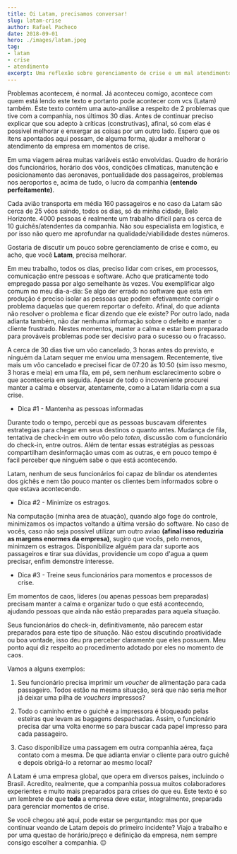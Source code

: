 ```yaml
---
title: Oi Latam, precisamos conversar!
slug: latam-crise
author: Rafael Pacheco
date: 2018-09-01
hero: ./images/latam.jpeg
tag:
- latam
- crise
- atendimento
excerpt: Uma reflexão sobre gerenciamento de crise e um mal atendimento de uma companhia aérea.
---
```


Problemas acontecem, é normal. Já aconteceu comigo, acontece com quem está lendo este texto e portanto pode acontecer com vcs (Latam) também. Este texto contém uma auto-análise a respeito de 2 problemas que tive com a companhia, nos últimos 30 dias. Antes de continuar preciso explicar que sou adepto à críticas (construtivas), afinal, só com elas é possivel melhorar e enxergar as coisas por um outro lado. Espero que os itens apontados aqui possam, de alguma forma, ajudar a melhorar o atendimento da empresa em momentos de crise.

Em uma viagem aérea muitas variáveis estão envolvidas. Quadro de horário dos funcionários, horário dos vôos, condições climaticas, manutenção e posicionamento das aeronaves, pontualidade dos passageiros, problemas nos aeroportos e, acima de tudo, o lucro da companhia __(entendo perfeitamente)__.

Cada avião transporta em média 160 passageiros e no caso da Latam são cerca de 25 vôos saindo, todos os dias, só da minha cidade, Belo Horizonte. 4000 pessoas é realmente um trabalho difícil para os cerca de 10 guichês/atendentes da companhia. Não sou especialista em logística, e por isso não quero me aprofundar na qualidade/viabilidade destes números. 

Gostaria de discutir um pouco sobre gerenciamento de crise e como, eu acho, que você **Latam**, precisa melhorar.

Em meu trabalho, todos os dias, preciso lidar com crises, em processos, comunicação entre pessoas e software. Acho que praticamente todo empregado passa por algo semelhante às vezes. Vou exemplificar algo comum no meu dia-a-dia: Se algo der errado no software que esta em produção é preciso isolar as pessoas que podem efetivamente corrigir o problema daquelas que querem reportar o defeito. Afinal, do que adianta não resolver o problema e ficar dizendo que ele existe? Por outro lado, nada adianta também, não dar nenhuma informação sobre o defeito e manter o cliente frustrado. Nestes momentos, manter a calma e estar bem preparado para prováveis problemas pode ser decisivo para o sucesso ou o fracasso.

A cerca de 30 dias tive um vôo cancelado, 3 horas antes do previsto, e ninguém da Latam sequer me enviou uma mensagem. Recentemente, tive mais um vôo cancelado e precisei ficar de 07:20 às 10:50 (sim isso mesmo, 3 horas e meia) em uma fila, em pé, sem nenhum esclarecimento sobre o que aconteceria em seguida. Apesar de todo o incoveniente procurei manter a calma e observar, atentamente, como a Latam lidaria com a sua crise.

* Dica #1 - Mantenha as pessoas informadas

Durante todo o tempo, percebi que as pessoas buscavam diferentes estrategias para chegar em seus destinos o quanto antes. Mudança de fila, tentativa de check-in em outro vôo pelo *toten*, discussão com o funcionário do check-in, entre outros. Além de tentar essas estratégias as pessoas compartilham desinformação umas com as outras, e em pouco tempo é facil perceber que ninguém sabe o que está acontecendo.

Latam, nenhum de seus funcionários foi capaz de blindar os atendentes dos gichês e nem tão pouco manter os clientes bem informados sobre o que estava acontecendo.

* Dica #2 - Minimize os estragos.

Na computação (minha area de atuação), quando algo foge do controle, minimizamos os impactos voltando a última versão do software. No caso de vocês, caso não seja possível utilizar um outro aviao __(afinal isso reduziria as margens enormes da empresa)__, sugiro que vocês, pelo menos, minimzem os estragos. Disponibilize alguém para dar suporte aos passageiros e tirar sua dúvidas, providencie um copo d'agua a quem precisar, enfim demonstre interesse.

* Dica #3 - Treine seus funcionários para momentos e processos de crise.

Em momentos de caos, líderes (ou apenas pessoas bem preparadas) precisam manter a calma e organizar tudo o que está acontecendo, ajudando pessoas que ainda não estão preparadas para aquela situação.

Seus funcionários do check-in, definitivamente, não parecem estar preparados para este tipo de situação. Não estou discutindo proatividade ou boa vontade, isso deu pra perceber claramente que eles possuem. Meu ponto aqui diz respeito ao procedimento adotado por eles no momento de caos.

Vamos a alguns exemplos:

1. Seu funcionário precisa imprimir um *voucher* de alimentação para cada passageiro. Todos estão na mesma situação, será que não seria melhor já deixar uma pilha de *vouchers* impressos?

2. Todo o caminho entre o guichê e a impressora é bloqueado pelas esteiras que levam as bagagens despachadas. Assim, o funcionário precisa dar uma volta enorme so para buscar cada papel impresso para cada passageiro.

3. Caso disponibilize uma passagem em outra companhia aérea, faça contato com a mesma. De que adianta enviar o cliente para outro guichê e depois obrigá-lo a retornar ao mesmo local?

A Latam é uma empresa global, que opera em diversos paises, incluindo o Brasil. Acredito, realmente, que a companhia possua muitos colaboradores experientes e muito mais preparados para crises do que eu. Este texto é so um lembrete de que **toda** a empresa deve estar, integralmente, preparada para gerenciar momentos de crise.

Se você chegou até aqui, pode estar se perguntando: mas por que continuar voando de Latam depois do primeiro incidente? Viajo a trabalho e por uma questao de horário/preço e definição da empresa, nem sempre consigo escolher a companhia. 😉